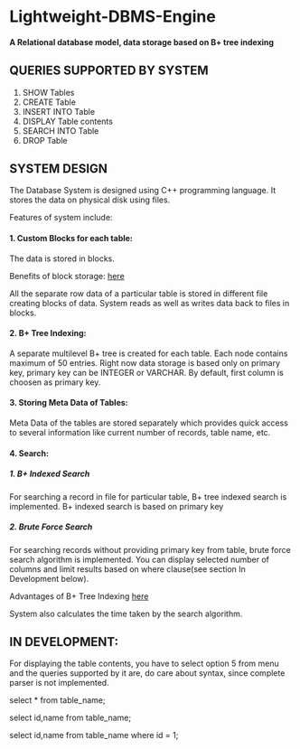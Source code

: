 # Lightweight-DBMS-Engine

#### A Relational database model, data storage based on B+ tree indexing

## QUERIES SUPPORTED BY SYSTEM

1. SHOW Tables
2. CREATE Table
3. INSERT INTO Table
4. DISPLAY Table contents
5. SEARCH INTO Table
6. DROP Table

## SYSTEM DESIGN

The Database System is designed using C++ programming language.
It stores the data on physical disk using files.

Features of system include:

#### 1. Custom Blocks for each table:

The data is stored in blocks.

Benefits of block storage: [here](<https://en.wikipedia.org/wiki/Block_(data_storage)>)

All the separate row data of a particular table is stored in different file creating blocks of data. System reads as well as writes data back to files in blocks.

#### 2. B+ Tree Indexing:

A separate multilevel B+ tree is created for each table. Each node contains maximum of 50 entries. Right now data storage is based only on primary key, primary key can be INTEGER or VARCHAR. By default, first column is choosen as primary key.

#### 3. Storing Meta Data of Tables:

Meta Data of the tables are stored separately which provides quick access to several information like current number of records, table name, etc.

#### 4. Search:

##### 1. B+ Indexed Search

For searching a record in file for particular table, B+ tree indexed search is implemented. B+ indexed search is based on primary key

##### 2. Brute Force Search

For searching records without providing primary key from table, brute force search algorithm is implemented. You can display selected number of columns and limit results based on where clause(see section In Development below).

Advantages of B+ Tree Indexing [here](https://www.tutorialcup.com/dbms/b-plus-tree.htm)

System also calculates the time taken by the search algorithm.

## IN DEVELOPMENT:

For displaying the table contents, you have to select option 5 from menu and the queries supported by it are, do care about syntax, since complete parser is not implemented.

select \* from table_name;

select id,name from table_name;

select id,name from table_name where id = 1;

